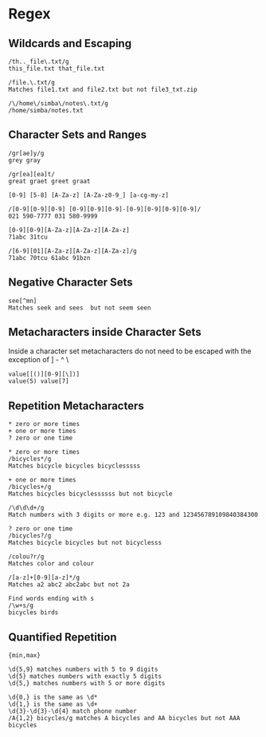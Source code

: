 # Regex
## Wildcards and Escaping
```
/th.._file\.txt/g
this_file.txt that_file.txt
```
```
/file.\.txt/g
Matches file1.txt and file2.txt but not file3_txt.zip
```
```
/\/home\/simba\/notes\.txt/g
/home/simba/notes.txt
```
## Character Sets and Ranges 
```
/gr[ae]y/g
grey gray
```
```
/gr[ea][ea]t/
great graet greet graat
```
```
[0-9] [5-8] [A-Za-z] [A-Za-z0-9_] [a-cg-my-z]
```
```
/[0-9][0-9][0-9] [0-9][0-9][0-9]-[0-9][0-9][0-9][0-9]/
021 590-7777 031 580-9999
```
```
[0-9][0-9][A-Za-z][A-Za-z][A-Za-z]
71abc 31tcu
```
```
/[6-9][01][A-Za-z][A-Za-z][A-Za-z]/g
71abc 70tcu 61abc 91bzn
```
## Negative Character Sets
```
see[^mn]
Matches seek and sees  but not seem seen
```
## Metacharacters inside Character Sets
Inside a character set metacharacters do not need to be escaped with the exception of ] - ^ \
```
value[[()][0-9][\])]
value(5) value[7]
```
## Repetition Metacharacters
```
* zero or more times
+ one or more times 
? zero or one time
```
```
* zero or more times
/bicycles*/g
Matches bicycle bicycles bicyclesssss
```
```
+ one or more times 
/bicycles+/g 
Matches bicycles bicyclessssss but not bicycle

/\d\d\d+/g
Match numbers with 3 digits or more e.g. 123 and 123456789109840384300
```
```
? zero or one time
/bicycles?/g
Matches bicycle bicycles but not bicyclesss

/colou?r/g
Matches color and colour 
```
```
/[a-z]+[0-9][a-z]*/g
Matches a2 abc2 abc2abc but not 2a
```
```
Find words ending with s
/\w+s/g
bicycles birds
```
## Quantified Repetition
```
{min,max}
```
```
\d{5,9} matches numbers with 5 to 9 digits
\d{5} matches numbers with exactly 5 digits
\d{5,} matches numbers with 5 or more digits
```
```
\d{0,} is the same as \d*
\d{1,} is the same as \d+
\d{3}-\d{3}-\d{4} match phone number
/A{1,2} bicycles/g matches A bicycles and AA bicycles but not AAA bicycles 
```
